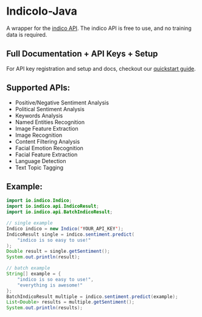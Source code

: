# IndicoIo-Java

A wrapper for the [indico API](http://indico.io).
The indico API is free to use, and no training data is required.

Full Documentation + API Keys + Setup
----------------
For API key registration and setup and docs, checkout our [quickstart guide](https://indico.io/docs).

Supported APIs:
------------

- Positive/Negative Sentiment Analysis
- Political Sentiment Analysis
- Keywords Analysis
- Named Entities Recognition
- Image Feature Extraction
- Image Recognition
- Content Filtering Analysis
- Facial Emotion Recognition
- Facial Feature Extraction
- Language Detection
- Text Topic Tagging

Example:
------------
```java
import io.indico.Indico;
import io.indico.api.IndicoResult;
import io.indico.api.BatchIndicoResult;

// single example
Indico indico = new Indico('YOUR_API_KEY');
IndicoResult single = indico.sentiment.predict(
    "indico is so easy to use!"
);
Double result = single.getSentiment();
System.out.println(result);

// batch example
String[] example = {
    "indico is so easy to use!", 
    "everything is awesome!"
};
BatchIndicoResult multiple = indico.sentiment.predict(example);
List<Double> results = multiple.getSentiment();
System.out.println(results);
```
